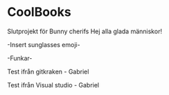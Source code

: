 # CoolBooks
Slutprojekt för Bunny cherifs
Hej alla glada människor!


-Insert sunglasses emoji-

-Funkar-

Test ifrån gitkraken - Gabriel

Test ifrån Visual studio - Gabriel
